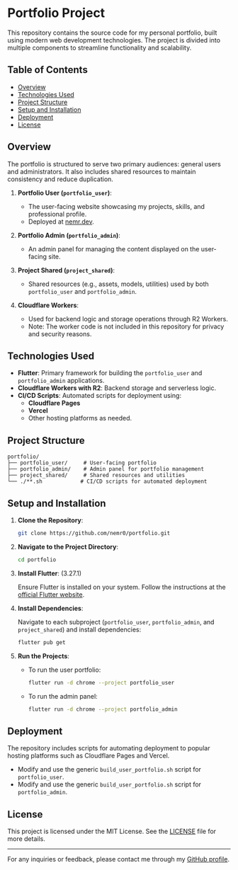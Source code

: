 # Portfolio Project

This repository contains the source code for my personal portfolio, built using modern web development technologies. The project is divided into multiple components to streamline functionality and scalability.

## Table of Contents

- [Overview](#overview)
- [Technologies Used](#technologies-used)
- [Project Structure](#project-structure)
- [Setup and Installation](#setup-and-installation)
- [Deployment](#deployment)
- [License](#license)

## Overview

The portfolio is structured to serve two primary audiences: general users and administrators. It also includes shared resources to maintain consistency and reduce duplication.

1. **Portfolio User (`portfolio_user`)**:
    - The user-facing website showcasing my projects, skills, and professional profile.
    - Deployed at [nemr.dev](https://nemr.dev).

2. **Portfolio Admin (`portfolio_admin`)**:
    - An admin panel for managing the content displayed on the user-facing site.

3. **Project Shared (`project_shared`)**:
    - Shared resources (e.g., assets, models, utilities) used by both `portfolio_user` and `portfolio_admin`.

4. **Cloudflare Workers**:
    - Used for backend logic and storage operations through R2 Workers.
    - Note: The worker code is not included in this repository for privacy and security reasons.

## Technologies Used

- **Flutter**: Primary framework for building the `portfolio_user` and `portfolio_admin` applications.
- **Cloudflare Workers with R2**: Backend storage and serverless logic.
- **CI/CD Scripts**: Automated scripts for deployment using:
    - **Cloudflare Pages**
    - **Vercel**
    - Other hosting platforms as needed.

## Project Structure

```plaintext
portfolio/
├── portfolio_user/     # User-facing portfolio
├── portfolio_admin/    # Admin panel for portfolio management
├── project_shared/     # Shared resources and utilities
└── ./**.sh            # CI/CD scripts for automated deployment
```

## Setup and Installation

1. **Clone the Repository**:

   ```bash
   git clone https://github.com/nemr0/portfolio.git
   ```

2. **Navigate to the Project Directory**:

   ```bash
   cd portfolio
   ```

3. **Install Flutter**: (3.27.1)

   Ensure Flutter is installed on your system. Follow the instructions at the [official Flutter website](https://flutter.dev/docs/get-started/install).

4. **Install Dependencies**:

   Navigate to each subproject (`portfolio_user`, `portfolio_admin`, and `project_shared`) and install dependencies:

   ```bash
   flutter pub get
   ```

5. **Run the Projects**:

    - To run the user portfolio:

      ```bash
      flutter run -d chrome --project portfolio_user
      ```

    - To run the admin panel:

      ```bash
      flutter run -d chrome --project portfolio_admin
      ```

## Deployment

The repository includes scripts for automating deployment to popular hosting platforms such as Cloudflare Pages and Vercel. 

- Modify and use the generic `build_user_portfolio.sh` script for `portfolio_user`. 
- Modify and use the generic `build_user_portfolio.sh` script for `portfolio_admin`. 

## License

This project is licensed under the MIT License. See the [LICENSE](LICENSE) file for more details.

---

For any inquiries or feedback, please contact me through my [GitHub profile](https://github.com/nemr0).
